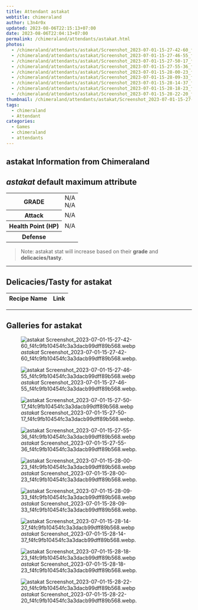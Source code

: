```yaml
---
title: Attendant astakat
webtitle: chimeraland
author: L3n4r0x
updated: 2023-08-06T22:15:13+07:00
date: 2023-08-06T22:04:13+07:00
permalink: /chimeraland/attendants/astakat.html
photos:
  - /chimeraland/attendants/astakat/Screenshot_2023-07-01-15-27-42-60_f4fc9fb10454fc3a3dacb99dff89b568.webp
  - /chimeraland/attendants/astakat/Screenshot_2023-07-01-15-27-46-55_f4fc9fb10454fc3a3dacb99dff89b568.webp
  - /chimeraland/attendants/astakat/Screenshot_2023-07-01-15-27-50-17_f4fc9fb10454fc3a3dacb99dff89b568.webp
  - /chimeraland/attendants/astakat/Screenshot_2023-07-01-15-27-55-36_f4fc9fb10454fc3a3dacb99dff89b568.webp
  - /chimeraland/attendants/astakat/Screenshot_2023-07-01-15-28-00-23_f4fc9fb10454fc3a3dacb99dff89b568.webp
  - /chimeraland/attendants/astakat/Screenshot_2023-07-01-15-28-09-33_f4fc9fb10454fc3a3dacb99dff89b568.webp
  - /chimeraland/attendants/astakat/Screenshot_2023-07-01-15-28-14-37_f4fc9fb10454fc3a3dacb99dff89b568.webp
  - /chimeraland/attendants/astakat/Screenshot_2023-07-01-15-28-18-23_f4fc9fb10454fc3a3dacb99dff89b568.webp
  - /chimeraland/attendants/astakat/Screenshot_2023-07-01-15-28-22-20_f4fc9fb10454fc3a3dacb99dff89b568.webp
thumbnail: /chimeraland/attendants/astakat/Screenshot_2023-07-01-15-27-42-60_f4fc9fb10454fc3a3dacb99dff89b568.webp
tags:
  - chimeraland
  - Attendant
categories:
  - Games
  - chimeraland
  - attendants
---
```


<link
  rel="stylesheet"
  href="https://rawcdn.githack.com/dimaslanjaka/Web-Manajemen/870a349/css/bootstrap-5-3-0-alpha3-wrapper.css"
/>
<section id="bootstrap-wrapper">
  <div data-bs-theme="dark">
    <h2>astakat Information from Chimeraland</h2>
    <h2 id="attribute"><i>astakat</i> default maximum attribute</h2>
    <div class="row">
      <div class="col mb-2">
        <div class="card">
          <div class="card-body">
            <table>
              <tr>
                <th>GRADE</th>
                <td>N/A <br />N/A</td>
              </tr>
              <tr>
                <th>Attack</th>
                <td>N/A</td>
              </tr>
              <tr>
                <th>Health Point (HP)</th>
                <td>N/A</td>
              </tr>
              <tr>
                <th>Defense</th>
                <td></td>
              </tr>
            </table>
          </div>
        </div>
      </div>
    </div>
    <blockquote class="bd-callout bd-callout-warning">
      Note: astakat stat will increase based on their <b>grade</b> and
      <b>delicacies/tasty</b>.
    </blockquote>
    <hr />
    <h2 id="delicacies">Delicacies/Tasty for astakat</h2>
    <div class="card">
      <div class="card-body">
        <div class="table-responsive">
          <table class="table table-striped">
            <thead>
              <tr>
                <th>Recipe Name</th>
                <th>Link</th>
              </tr>
            </thead>
            <tbody></tbody>
          </table>
        </div>
      </div>
    </div>
    <hr />
    <div id="gallery">
      <h2>Galleries for astakat</h2>
      <div class="row">
        <div class="col-lg-6 col-12">
          <figure>
            <img
              src="https://www.webmanajemen.com/chimeraland/attendants/astakat/Screenshot_2023-07-01-15-27-42-60_f4fc9fb10454fc3a3dacb99dff89b568.webp"
              alt="astakat Screenshot_2023-07-01-15-27-42-60_f4fc9fb10454fc3a3dacb99dff89b568.webp"
            />
            <figcaption style="word-wrap: break-word">
              <i>astakat</i>
              Screenshot_2023-07-01-15-27-42-60_f4fc9fb10454fc3a3dacb99dff89b568.webp.
            </figcaption>
          </figure>
        </div>
        <div class="col-lg-6 col-12">
          <figure>
            <img
              src="https://www.webmanajemen.com/chimeraland/attendants/astakat/Screenshot_2023-07-01-15-27-46-55_f4fc9fb10454fc3a3dacb99dff89b568.webp"
              alt="astakat Screenshot_2023-07-01-15-27-46-55_f4fc9fb10454fc3a3dacb99dff89b568.webp"
            />
            <figcaption style="word-wrap: break-word">
              <i>astakat</i>
              Screenshot_2023-07-01-15-27-46-55_f4fc9fb10454fc3a3dacb99dff89b568.webp.
            </figcaption>
          </figure>
        </div>
        <div class="col-lg-6 col-12">
          <figure>
            <img
              src="https://www.webmanajemen.com/chimeraland/attendants/astakat/Screenshot_2023-07-01-15-27-50-17_f4fc9fb10454fc3a3dacb99dff89b568.webp"
              alt="astakat Screenshot_2023-07-01-15-27-50-17_f4fc9fb10454fc3a3dacb99dff89b568.webp"
            />
            <figcaption style="word-wrap: break-word">
              <i>astakat</i>
              Screenshot_2023-07-01-15-27-50-17_f4fc9fb10454fc3a3dacb99dff89b568.webp.
            </figcaption>
          </figure>
        </div>
        <div class="col-lg-6 col-12">
          <figure>
            <img
              src="https://www.webmanajemen.com/chimeraland/attendants/astakat/Screenshot_2023-07-01-15-27-55-36_f4fc9fb10454fc3a3dacb99dff89b568.webp"
              alt="astakat Screenshot_2023-07-01-15-27-55-36_f4fc9fb10454fc3a3dacb99dff89b568.webp"
            />
            <figcaption style="word-wrap: break-word">
              <i>astakat</i>
              Screenshot_2023-07-01-15-27-55-36_f4fc9fb10454fc3a3dacb99dff89b568.webp.
            </figcaption>
          </figure>
        </div>
        <div class="col-lg-6 col-12">
          <figure>
            <img
              src="https://www.webmanajemen.com/chimeraland/attendants/astakat/Screenshot_2023-07-01-15-28-00-23_f4fc9fb10454fc3a3dacb99dff89b568.webp"
              alt="astakat Screenshot_2023-07-01-15-28-00-23_f4fc9fb10454fc3a3dacb99dff89b568.webp"
            />
            <figcaption style="word-wrap: break-word">
              <i>astakat</i>
              Screenshot_2023-07-01-15-28-00-23_f4fc9fb10454fc3a3dacb99dff89b568.webp.
            </figcaption>
          </figure>
        </div>
        <div class="col-lg-6 col-12">
          <figure>
            <img
              src="https://www.webmanajemen.com/chimeraland/attendants/astakat/Screenshot_2023-07-01-15-28-09-33_f4fc9fb10454fc3a3dacb99dff89b568.webp"
              alt="astakat Screenshot_2023-07-01-15-28-09-33_f4fc9fb10454fc3a3dacb99dff89b568.webp"
            />
            <figcaption style="word-wrap: break-word">
              <i>astakat</i>
              Screenshot_2023-07-01-15-28-09-33_f4fc9fb10454fc3a3dacb99dff89b568.webp.
            </figcaption>
          </figure>
        </div>
        <div class="col-lg-6 col-12">
          <figure>
            <img
              src="https://www.webmanajemen.com/chimeraland/attendants/astakat/Screenshot_2023-07-01-15-28-14-37_f4fc9fb10454fc3a3dacb99dff89b568.webp"
              alt="astakat Screenshot_2023-07-01-15-28-14-37_f4fc9fb10454fc3a3dacb99dff89b568.webp"
            />
            <figcaption style="word-wrap: break-word">
              <i>astakat</i>
              Screenshot_2023-07-01-15-28-14-37_f4fc9fb10454fc3a3dacb99dff89b568.webp.
            </figcaption>
          </figure>
        </div>
        <div class="col-lg-6 col-12">
          <figure>
            <img
              src="https://www.webmanajemen.com/chimeraland/attendants/astakat/Screenshot_2023-07-01-15-28-18-23_f4fc9fb10454fc3a3dacb99dff89b568.webp"
              alt="astakat Screenshot_2023-07-01-15-28-18-23_f4fc9fb10454fc3a3dacb99dff89b568.webp"
            />
            <figcaption style="word-wrap: break-word">
              <i>astakat</i>
              Screenshot_2023-07-01-15-28-18-23_f4fc9fb10454fc3a3dacb99dff89b568.webp.
            </figcaption>
          </figure>
        </div>
        <div class="col-lg-6 col-12">
          <figure>
            <img
              src="https://www.webmanajemen.com/chimeraland/attendants/astakat/Screenshot_2023-07-01-15-28-22-20_f4fc9fb10454fc3a3dacb99dff89b568.webp"
              alt="astakat Screenshot_2023-07-01-15-28-22-20_f4fc9fb10454fc3a3dacb99dff89b568.webp"
            />
            <figcaption style="word-wrap: break-word">
              <i>astakat</i>
              Screenshot_2023-07-01-15-28-22-20_f4fc9fb10454fc3a3dacb99dff89b568.webp.
            </figcaption>
          </figure>
        </div>
      </div>
    </div>
  </div>
</section>